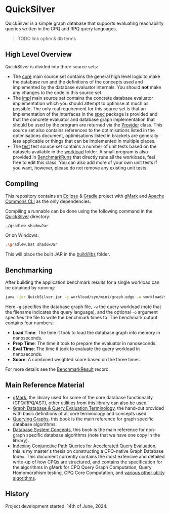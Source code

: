 # QuickSilver
QuickSilver is a simple graph database that supports evaluating reachability queries written in the CPQ and RPQ query languages.

> TODO link optim & db terms

## High Level Overview
QuickSilver is divided into three source sets:

- The [core](QuickSilver/core) main source set contains the general high level logic to make the database run and the definitions of the concepts used and implemented by the database evaluator internals. You should **not** make any changes to the code in this source set.
- The [impl](QuickSilver/impl) main source set contains the concrete database evaluator implementation which you should attempt to optimise at much as possible. The only real requirement for this source set is that an implementation of the interfaces in the [spec](QuickSilver/core/nl/group9/quicksilver/impl) package is provided and that the concrete evaluator and database graph implementation that should be used by the program are returned via the [Provider](QuickSilver/impl/nl/group9/quicksilver/impl/Provider.java) class. This source set also contains references to the optimisations listed in the optimisations document, optimisations listed in brackets are generally less applicable or things that can be implemented in multiple places. 
- The [test](QuickSilver/test) test source set contains a number of unit tests based on the datasets available in the [workload](QuickSilver/workload) folder. A small program is also provided in [BenchmarkRuns](QuickSilver/test/nl/group9/quicksilver/BenchmarkRuns.java) that directly runs all the workloads, feel free to edit this class. You can also add more of your own unit tests if you want, however, please do not remove any existing unit tests.

## Compiling
This repository contains an [Eclipse](https://www.eclipse.org/) & [Gradle](https://gradle.org/) project with [gMark](https://github.com/RoanH/gMark) and [Apache Commons CLI](https://commons.apache.org/proper/commons-cli/introduction.html) as the only dependencies. 

Compiling a runnable can be done using the following command in the [QuickSilver](QuickSilver) directory:

```sh
./gradlew shadowJar
```

Or on Windows:

```sh
.\gradlew.bat shadowJar
```

This will place the built JAR in the [build/libs](QuickSilver/build/libs) folder.

## Benchmarking
After building the application benchmark results for a single workload can be obtained by running:

```sh
java -jar QuickSilver.jar -g workload/syn/mini/graph.edge -w workload/syn/mini/cpq.query -o result.json
```

Here `-g` specifies the database graph file, `-w` the query workload (note that the filename indicates the query language), and the optional `-o` argument specifies the file to write the benchmark times to. The benchmark output contains four numbers:

- **Load Time**: The time it took to load the database graph into memory in nanoseconds.
- **Prep Time**: The time it took to prepare the evaluator in nanoseconds.
- **Eval Time**: The time it took to evaluate the query workload in nanoseconds.
- **Score**: A combined weighted score based on the three times.

For more details see the [BenchmarkResult](QuickSilver/core/nl/group9/quicksilver/core/data/BenchmarkResult.java) record.

## Main Reference Material

- [gMark](https://github.com/RoanH/gMark), the library used for some of the core database functionality (CPQ/RPQ/AST), other utilities from this library can also be used.
- [Graph Database & Query Evaluation Terminology](https://research.roanh.dev/Graph%20Database%20&%20Query%20Evaluation%20Terminology%20v1.3.pdf), the hand-out provided with basic definitions of all core terminology and concepts used.
- [Querying Graphs](https://perso.liris.cnrs.fr/angela.bonifati/pubs/book-Bonifati-et-al-18.pdf), this book is the main reference for graph specific database algorithms.
- [Database System Concepts](https://www.db-book.com/), this book is the main reference for non-graph specific database algorithms (note that we have one copy in the library).
- [Indexing Conjunctive Path Queries for Accelerated Query Evaluation](https://thesis.roanh.dev/), this is my master's thesis on constructing a CPQ-native Graph Database Index. This document currently contains the most extensive and detailed write-up of how CPQs are structured, and contains the specification for the algorithms in gMark for CPQ Query Graph Computation, Query Homomorphism testing, CPQ Core Computation, and [various other utility algorithms](https://github.com/RoanH/gMark/releases/tag/v1.2).

## History
Project development started: 14th of June, 2024.

